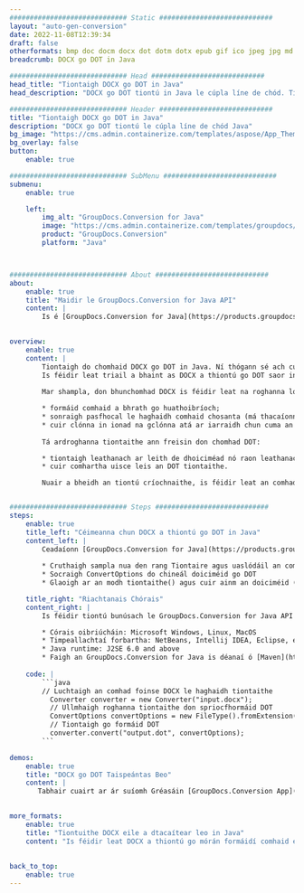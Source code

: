 ```yaml
---
############################# Static ############################
layout: "auto-gen-conversion"
date: 2022-11-08T12:39:34
draft: false
otherformats: bmp doc docm docx dot dotm dotx epub gif ico jpeg jpg md odt ott pdf png psd rtf tex tif tiff txt xps
breadcrumb: DOCX go DOT in Java

############################# Head ############################
head_title: "Tiontaigh DOCX go DOT in Java"
head_description: "DOCX go DOT tiontú in Java le cúpla líne de chód. Tiontaigh níos mó ná 160 formáid comhaid ag baint úsáid as an API tiontaithe doiciméad GroupDocs le haghaidh Java"

############################# Header ############################
title: "Tiontaigh DOCX go DOT in Java"
description: "DOCX go DOT tiontú le cúpla líne de chód Java"
bg_image: "https://cms.admin.containerize.com/templates/aspose/App_Themes/V3/images/bg/header1.png"
bg_overlay: false
button:
    enable: true

############################# SubMenu ############################
submenu:
    enable: true

    left:
        img_alt: "GroupDocs.Conversion for Java"
        image: "https://cms.admin.containerize.com/templates/groupdocs/images/product-logos/90x90-noborder/groupdocs-conversion-java.png"
        product: "GroupDocs.Conversion"
        platform: "Java"



############################# About ############################
about:
    enable: true
    title: "Maidir le GroupDocs.Conversion for Java API"
    content: |
        Is é [GroupDocs.Conversion for Java](https://products.groupdocs.com/conversion/java/) ard-API tiontaithe formáide comhaid le hathrú idir formáidí móréilimh íomhá agus doiciméad ar nós Microsoft Office, OpenDocument, PDF, HTML, ríomhphost, CAD. agus i bhfad níos mó gan ach cúpla líne de chód. Aimsíonn an API dúchais go huathoibríoch formáidí na ndoiciméad bunaidh agus cuireann sé go leor roghanna ar fáil chun na doiciméid a chomhshó a shaincheapadh. Chomh maith leis an fheidhm faisnéis a bhaint as doiciméad, tacaíonn sé freisin le taisceadh na dtorthaí tiontaithe chuig an diosca áitiúil de réir réamhshocraithe. Mar sin féin, is féidir tacú le haon chineál stórála taisce trí na comhéadain chuí a chur i bhfeidhm - Amazon S3, Dropbox, Google Drive, Windows Azure, Reddis, nó aon cheann eile.
    

overview:
    enable: true
    content: |
        Tiontaigh do chomhaid DOCX go DOT in Java. Ní thógann sé ach cúpla líne de chód Java ar aon ardán de do rogha féin, ar nós Windows, Linux, macOS.
        Is féidir leat triail a bhaint as DOCX a thiontú go DOT saor in aisce agus cáilíocht na dtorthaí tiontaithe a mheas. Mar aon le scripteanna simplí comhshó comhad, is féidir leat triail a bhaint as roghanna níos sofaisticiúla chun an comhad foinse DOCX a luchtú agus an t-aschur DOT a stóráil. 
        
        Mar shampla, don bhunchomhad DOCX is féidir leat na roghanna lódála seo a leanas a úsáid:

        * formáid comhaid a bhrath go huathoibríoch;
        * sonraigh pasfhocal le haghaidh comhaid chosanta (má thacaíonn an fhormáid comhaid leis);
        * cuir clónna in ionad na gclónna atá ar iarraidh chun cuma an doiciméid a chaomhnú.
        
        Tá ardroghanna tiontaithe ann freisin don chomhad DOT:

        * tiontaigh leathanach ar leith de dhoiciméad nó raon leathanach;
        * cuir comhartha uisce leis an DOT tiontaithe.

        Nuair a bheidh an tiontú críochnaithe, is féidir leat an comhad DOT a shábháil ar do chosán comhaid áitiúil nó chuig aon stóras tríú páirtí ar nós FTP, Amazon S3, Google Drive, Dropbox etc. Tabhair faoi deara le do thoil - DOCX a thiontú go DOT, ní gá duit aon bhogearraí breise a shuiteáil, mar shampla MS Office, Open Office, Adobe Acrobat Reader srl.


############################# Steps ############################
steps:
    enable: true
    title_left: "Céimeanna chun DOCX a thiontú go DOT in Java"
    content_left: |
        Ceadaíonn [GroupDocs.Conversion for Java](https://products.groupdocs.com/conversion/java/) d'fhorbróirí comhad DOCX a thiontú go DOT go héasca le cúpla líne de chód.
        
        * Cruthaigh sampla nua den rang Tiontaire agus uaslódáil an comhad DOCX leis an gcosán iomlán
        * Socraigh ConvertOptions do chineál doiciméid go DOT
        * Glaoigh ar an modh tiontaithe() agus cuir ainm an doiciméid (cosán iomlán) agus formáid (DOT) mar pharaiméadar

    title_right: "Riachtanais Chórais"
    content_right: |
        Is féidir tiontú bunúsach le GroupDocs.Conversion for Java API a dhéanamh le cúpla líne de chód. Tacaítear lenár n-API ar gach mór-ardán agus córas oibriúcháin. Sula ndéanann tú an cód thíos, déan cinnte go bhfuil na réamhriachtanais seo a leanas suiteáilte ar do chóras.

        * Córais oibriúcháin: Microsoft Windows, Linux, MacOS
        * Timpeallachtaí forbartha: NetBeans, Intellij IDEA, Eclipse, etc.
        * Java runtime: J2SE 6.0 and above
        * Faigh an GroupDocs.Conversion for Java is déanaí ó [Maven](https://repository.groupdocs.com/webapp/#/artifacts/browse/tree/General/repo/com/groupdocs/groupdocs-conversion)
         
    code: |
        ```java    
        // Luchtaigh an comhad foinse DOCX le haghaidh tiontaithe
          Converter converter = new Converter("input.docx");
          // Ullmhaigh roghanna tiontaithe don spriocfhormáid DOT
          ConvertOptions convertOptions = new FileType().fromExtension("dot").getConvertOptions();
          // Tiontaigh go formáid DOT
          converter.convert("output.dot", convertOptions);
        ```

demos:
    enable: true
    title: "DOCX go DOT Taispeántas Beo"
    content: |
       Tabhair cuairt ar ár suíomh Gréasáin [GroupDocs.Conversion App](https://products.groupdocs.app/conversion/family) agus bain triail as DOCX go DOT tiontú anois. Tá na buntáistí seo a leanas ag an taispeántas saor in aisce
          

more_formats:
    enable: true
    title: "Tiontuithe DOCX eile a dtacaítear leo in Java"
    content: "Is féidir leat DOCX a thiontú go mórán formáidí comhaid eile freisin. Féach ar an liosta thíos le do thoil."
       
       
back_to_top:
    enable: true
---
```


